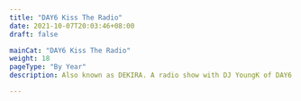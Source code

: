 ```yaml
---
title: "DAY6 Kiss The Radio"
date: 2021-10-07T20:03:46+08:00
draft: false

mainCat: "DAY6 Kiss The Radio"
weight: 18
pageType: "By Year"
description: Also known as DEKIRA. A radio show with DJ YoungK of DAY6 with weekly guests Lee Know and Seungmin for "Challenge! SKZ" (with occasional SKZ member as special guest)

---
```

